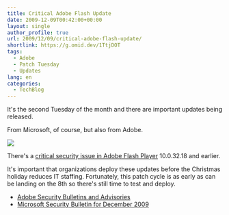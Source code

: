 ```yaml
---
title: Critical Adobe Flash Update
date: 2009-12-09T00:42:00+00:00
layout: single
author_profile: true
url: 2009/12/09/critical-adobe-flash-update/
shortlink: https://g.omid.dev/1TtjDOT
tags:
  - Adobe
  - Patch Tuesday
  - Updates
lang: en
categories: 
  - TechBlog
---
```

It's the second Tuesday of the month and there are important updates being released.

From Microsoft, of course, but also from Adobe.

[![](http://2.bp.blogspot.com/_vaUVXcmC3OI/Sx7qcd9g_VI/AAAAAAAAARQ/_jLZIBA6i-I/s640/Adobe+Security+bulletin+APSB09-19.png)](http://2.bp.blogspot.com/_vaUVXcmC3OI/Sx7qcd9g_VI/AAAAAAAAARQ/_jLZIBA6i-I/s1600-h/Adobe+Security+bulletin+APSB09-19.png)

There's a [critical security issue in Adobe Flash Player](http://www.itpro.co.uk/618487/adobe-software-hit-again-by-hackers) 10.0.32.18 and earlier.

It's important that organizations deploy these updates before the Christmas holiday reduces IT staffing. Fortunately, this patch cycle is as early as can be landing on the 8th so there's still time to test and deploy.

  * [Adobe Security Bulletins and Advisories](http://www.adobe.com/support/security/)
  * [Microsoft Security Bulletin for December 2009](http://www.microsoft.com/technet/security/bulletin/MS09-dec.mspx)